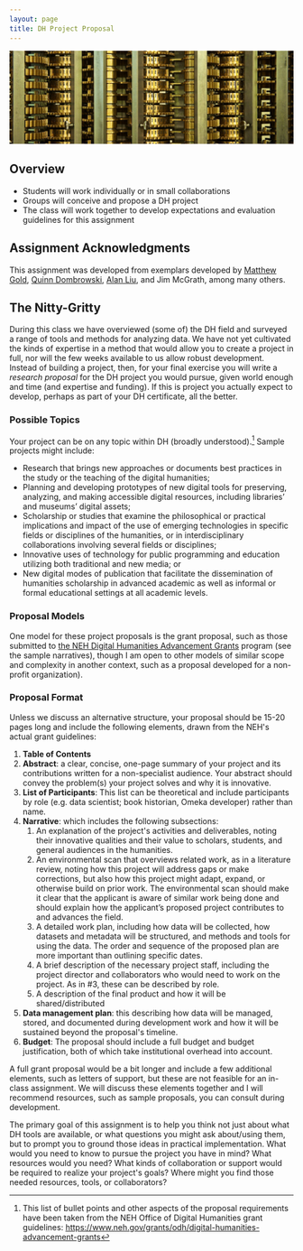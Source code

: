 ```yaml
---
layout: page
title: DH Project Proposal
---
```


![Detail of Charles Babbage's difference engine](/images/4917215160_85bfa9e75c_b-Banner.jpg)


## Overview

+ Students will work individually or in small collaborations
+ Groups will conceive and propose a DH project
+ The class will work together to develop expectations and evaluation guidelines for this assignment

## Assignment Acknowledgments

This assignment was developed from exemplars developed by [Matthew Gold](https://www.dropbox.com/s/g8wiqzzlikulutl/final-assignment.docx?dl=0), [Quinn Dombrowski](https://github.com/quinnanya/dlcl205/blob/master/dlcl205syllabus.md), [Alan Liu](https://alanyliu.org/courses/english-238-fall-2019/assignments/#researchproposal), and Jim McGrath, among many others.

## The Nitty-Gritty

During this class we have overviewed (some of) the DH field and surveyed a range of tools and methods for analyzing data. We have not yet cultivated the kinds of expertise in a method that would allow you to create a project in full, nor will the few weeks available to us allow robust development. Instead of building a project, then, for your final exercise you will write a _research proposal_ for the DH project you would pursue, given world enough and time (and expertise and funding). If this is project you actually expect to develop, perhaps as part of your DH certificate, all the better.

### Possible Topics

Your project can be on any topic within DH (broadly understood).[^ODH] Sample projects might include:

[^ODH]: This list of bullet points and other aspects of the proposal requirements have been taken from the NEH Office of Digital Humanities grant guidelines: <https://www.neh.gov/grants/odh/digital-humanities-advancement-grants> 

+ Research that brings new approaches or documents best practices in the study or the teaching of the digital humanities; 
+ Planning and developing prototypes of new digital tools for preserving, analyzing, and making accessible digital resources, including libraries’ and museums’ digital assets; 
+ Scholarship or studies that examine the philosophical or practical implications and impact of the use of emerging technologies in specific fields or disciplines of the humanities, or in interdisciplinary collaborations involving several fields or disciplines; 
+ Innovative uses of technology for public programming and education utilizing both traditional and new media; or
+ New digital modes of publication that facilitate the dissemination of humanities scholarship in advanced academic as well as informal or formal educational settings at all academic levels.

### Proposal Models

One model for these project proposals is the grant proposal, such as those submitted to [the NEH Digital Humanities Advancement Grants](https://www.neh.gov/grants/odh/digital-humanities-advancement-grants) program (see the sample narratives), though I am open to other models of similar scope and complexity in another context, such as a proposal developed for a non-profit organization). 

### Proposal Format

Unless we discuss an alternative structure, your proposal should be 15-20 pages long and include the following elements, drawn from the NEH's actual grant guidelines:

1. **Table of Contents**
2. **Abstract**: a clear, concise, one-page summary of your project and its contributions written for a non-specialist audience. Your abstract should convey the problem(s) your project solves and why it is innovative.
3. **List of Participants**: This list can be theoretical and include participants by role (e.g. data scientist; book historian, Omeka developer) rather than name. 
4. **Narrative**: which includes the following subsections:
	1. An explanation of the project's activities and deliverables, noting their innovative qualities and their value to scholars, students, and general audiences in the humanities. 
	2. An environmental scan that overviews related work, as in a literature review, noting how this project will address gaps or make corrections, but also how this project might adapt, expand, or otherwise build on prior work. The environmental scan should make it clear that the applicant is aware of similar work being done and should explain how the applicant’s proposed project contributes to and advances the field. 
	3. A detailed work plan, including how data will be collected, how datasets and metadata will be structured, and methods and tools for using the data. The order and sequence of the proposed plan are more important than outlining specific dates.
	4. A brief description of the necessary project staff, including the project director and collaborators who would need to work on the project. As in #3, these can be described by role.
	5.  A description of the final product and how it will be shared/distributed
5. **Data management plan**: this describing how data will be managed, stored, and documented during development work and how it will be sustained beyond the proposal's timeline.
6. **Budget**: The proposal should include a full budget and budget justification, both of which take institutional overhead into account.

A full grant proposal would be a bit longer and include a few additional elements, such as letters of support, but these are not feasible for an in-class assignment. We will discuss these elements together and I will recommend resources, such as sample proposals, you can consult during development. 

The primary goal of this assignment is to help you think not just about what DH tools are available, or what questions you might ask about/using them, but to prompt you to ground those ideas in practical implementation. What would you need to know to pursue the project you have in mind? What resources would you need? What kinds of collaboration or support would be required to realize your project's goals? Where might you find those needed resources, tools, or collaborators? 

